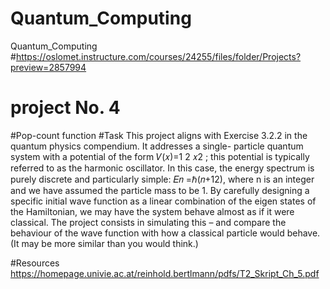 # Quantum_Computing
Quantum_Computing
#https://oslomet.instructure.com/courses/24255/files/folder/Projects?preview=2857994
#
# project No. 4

#Pop-count function
#Task
This project aligns with Exercise 3.2.2 in the quantum physics compendium. It addresses a single-
particle quantum system with a potential of the form 
𝑉(𝑥)=1
2 𝑥2 ; 
this potential is typically referred to as the harmonic oscillator. In this case, the energy spectrum is 
purely discrete and particularly simple: 
𝐸𝑛 =ℏ(𝑛+12), 
where n is an integer and we have assumed the particle mass to be 1. By carefully designing a specific 
initial wave function as a linear combination of the eigen states of the Hamiltonian, we may have the 
system behave almost as if it were classical. The project consists in simulating this – and compare the 
behaviour of the wave function with how a classical particle would behave. (It may be more similar 
than you would think.) 

#Resources
https://homepage.univie.ac.at/reinhold.bertlmann/pdfs/T2_Skript_Ch_5.pdf
